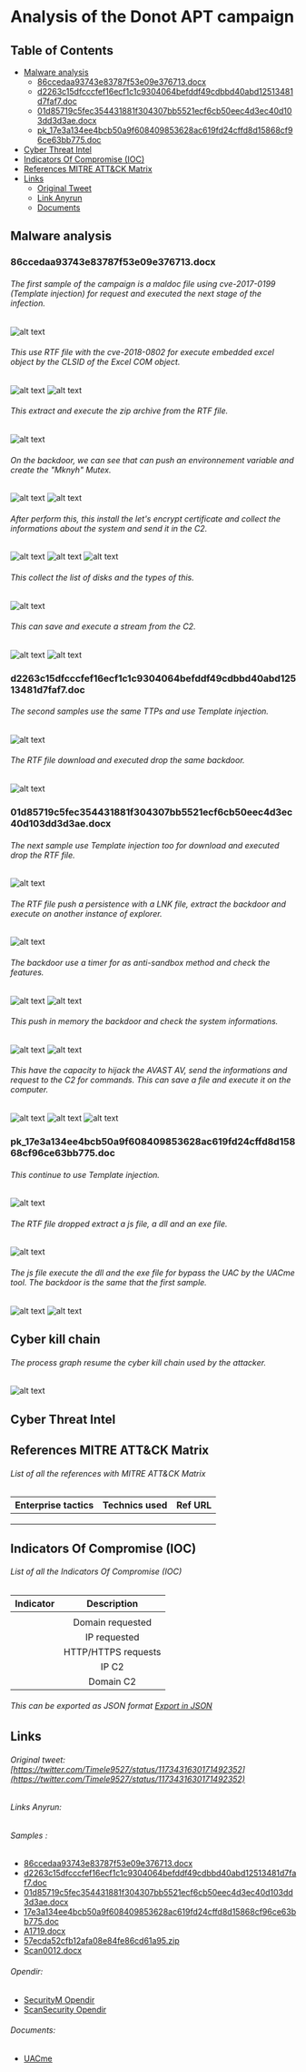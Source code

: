 # Analysis of the Donot APT campaign
## Table of Contents
* [Malware analysis](#Malware-analysis)
  + [86ccedaa93743e83787f53e09e376713.docx](#malware1)
  + [d2263c15dfcccfef16ecf1c1c9304064befddf49cdbbd40abd12513481d7faf7.doc](#malware2)
  + [01d85719c5fec354431881f304307bb5521ecf6cb50eec4d3ec40d103dd3d3ae.docx](#malware3)  
  + [pk_17e3a134ee4bcb50a9f608409853628ac619fd24cffd8d15868cf96ce63bb775.doc](#malware4) 
* [Cyber Threat Intel](#Cyber-Threat-Intel)
* [Indicators Of Compromise (IOC)](#IOC)
* [References MITRE ATT&CK Matrix](#Ref-MITRE-ATTACK)
* [Links](#Links)
  + [Original Tweet](#Original-Tweet)
  + [Link Anyrun](#Links-Anyrun)
  + [Documents](#Documents)

## Malware analysis <a name="Malware-analysis"></a>
### 86ccedaa93743e83787f53e09e376713.docx <a name="malware1"></a>
###### The first sample of the campaign is a maldoc file using cve-2017-0199 (Template injection) for request and executed the next stage of the infection.
![alt text](https://raw.githubusercontent.com/StrangerealIntel/CyberThreatIntel/master/Indian/APT/Donot/17-09-19/Images/1/InjTemp.PNG "")
###### This use RTF file with the cve-2018-0802 for execute embedded excel object by the CLSID of the Excel COM object.
![alt text](https://raw.githubusercontent.com/StrangerealIntel/CyberThreatIntel/master/Indian/APT/Donot/17-09-19/Images/1/RTFInfo.PNG "")
![alt text](https://raw.githubusercontent.com/StrangerealIntel/CyberThreatIntel/master/Indian/APT/Donot/17-09-19/Images/1/CLSID.png "")
###### This extract and execute the zip archive from the RTF file.
![alt text](https://raw.githubusercontent.com/StrangerealIntel/CyberThreatIntel/master/Indian/APT/Donot/17-09-19/Images/1/HexPK.PNG "")
###### On the backdoor, we can see that can push an environnement variable and create the "Mknyh" Mutex.
![alt text](https://raw.githubusercontent.com/StrangerealIntel/CyberThreatIntel/master/Indian/APT/Donot/17-09-19/Images/1/EFILE-EnvVar.PNG "")
![alt text](https://raw.githubusercontent.com/StrangerealIntel/CyberThreatIntel/master/Indian/APT/Donot/17-09-19/Images/1/EFILE-Mutex.PNG "")
###### After perform this, this install the let's encrypt certificate and collect the informations about the system and send it in the C2.
![alt text](https://raw.githubusercontent.com/StrangerealIntel/CyberThreatIntel/master/Indian/APT/Donot/17-09-19/Images/1/EFILE-Infos1.PNG "")
![alt text](https://raw.githubusercontent.com/StrangerealIntel/CyberThreatIntel/master/Indian/APT/Donot/17-09-19/Images/1/EFILE-Infos2.PNG "")
![alt text](https://raw.githubusercontent.com/StrangerealIntel/CyberThreatIntel/master/Indian/APT/Donot/17-09-19/Images/1/EFILE-Infos3.PNG "")
###### This collect the list of disks and the types of this.
![alt text](https://raw.githubusercontent.com/StrangerealIntel/CyberThreatIntel/master/Indian/APT/Donot/17-09-19/Images/1/EFILE-Disk1.png "")
###### This can save and execute a stream from the C2.
![alt text](https://raw.githubusercontent.com/StrangerealIntel/CyberThreatIntel/master/Indian/APT/Donot/17-09-19/Images/1/EFILE-Mod1.PNG "")
![alt text](https://raw.githubusercontent.com/StrangerealIntel/CyberThreatIntel/master/Indian/APT/Donot/17-09-19/Images/1/EFILE-Mod2.PNG "")

### d2263c15dfcccfef16ecf1c1c9304064befddf49cdbbd40abd12513481d7faf7.doc <a name="malware2"></a>
###### The second samples use the same TTPs and use Template injection.
![alt text](https://raw.githubusercontent.com/StrangerealIntel/CyberThreatIntel/master/Indian/APT/Donot/17-09-19/Images/2/Template.png "")
###### The RTF file download and executed drop the same backdoor.
![alt text](https://raw.githubusercontent.com/StrangerealIntel/CyberThreatIntel/master/Indian/APT/Donot/17-09-19/Images/2/RTFInfo.png "")
### 01d85719c5fec354431881f304307bb5521ecf6cb50eec4d3ec40d103dd3d3ae.docx <a name="malware3"></a>
###### The next sample use Template injection too for download and executed drop the RTF file.
![alt text](https://raw.githubusercontent.com/StrangerealIntel/CyberThreatIntel/master/Indian/APT/Donot/17-09-19/Images/3/Inj.PNG "")
###### The RTF file push a persistence with a LNK file, extract the backdoor and execute on another instance of explorer.
![alt text](https://raw.githubusercontent.com/StrangerealIntel/CyberThreatIntel/master/Indian/APT/Donot/17-09-19/Images/3/RTFInfo.PNG "")
###### The backdoor use a timer for as anti-sandbox method and check the features.
![alt text](https://raw.githubusercontent.com/StrangerealIntel/CyberThreatIntel/master/Indian/APT/Donot/17-09-19/Images/3/Main.png "")
![alt text](https://raw.githubusercontent.com/StrangerealIntel/CyberThreatIntel/master/Indian/APT/Donot/17-09-19/Images/3/Anti-sandbox.PNG "")
###### This push in memory the backdoor and check the system informations.
![alt text](https://raw.githubusercontent.com/StrangerealIntel/CyberThreatIntel/master/Indian/APT/Donot/17-09-19/Images/3/VirtualProtect.PNG "")
![alt text](https://raw.githubusercontent.com/StrangerealIntel/CyberThreatIntel/master/Indian/APT/Donot/17-09-19/Images/3/Infos.PNG "")
###### This have the capacity to hijack the AVAST AV, send the informations and request to the C2 for commands. This can save a file and execute it on the computer.
![alt text](https://raw.githubusercontent.com/StrangerealIntel/CyberThreatIntel/master/Indian/APT/Donot/17-09-19/Images/3/Hijack.png "")
![alt text](https://raw.githubusercontent.com/StrangerealIntel/CyberThreatIntel/master/Indian/APT/Donot/17-09-19/Images/3/connect.PNG "")
![alt text](https://raw.githubusercontent.com/StrangerealIntel/CyberThreatIntel/master/Indian/APT/Donot/17-09-19/Images/3/WriteFile.PNG "")
### pk_17e3a134ee4bcb50a9f608409853628ac619fd24cffd8d15868cf96ce63bb775.doc <a name="malware74"></a>
###### This continue to use Template injection.
![alt text](https://raw.githubusercontent.com/StrangerealIntel/CyberThreatIntel/master/Indian/APT/Donot/17-09-19/Images/4/inj.PNG "")
###### The RTF file dropped extract a js file, a dll and an exe file.
![alt text](https://raw.githubusercontent.com/StrangerealIntel/CyberThreatIntel/master/Indian/APT/Donot/17-09-19/Images/4/rtfinfos.PNG "")
###### The js file execute the dll and the exe file for bypass the UAC by the UACme tool. The backdoor is the same that the first sample.
![alt text](https://raw.githubusercontent.com/StrangerealIntel/CyberThreatIntel/master/Indian/APT/Donot/17-09-19/Images/4/js.PNG "")
![alt text](https://raw.githubusercontent.com/StrangerealIntel/CyberThreatIntel/master/Indian/APT/Donot/17-09-19/Images/4/UAC.PNG "")

## Cyber kill chain <a name="Cyber-kill-chain"></a>
###### The process graph resume the cyber kill chain used by the attacker.
![alt text]()
## Cyber Threat Intel <a name="Cyber-Threat-Intel"></a>
## References MITRE ATT&CK Matrix <a name="Ref-MITRE-ATTACK"></a>
###### List of all the references with MITRE ATT&CK Matrix

|Enterprise tactics|Technics used|Ref URL|
| :---------------: |:-------------| :------------- |
||||
||||
||||

## Indicators Of Compromise (IOC) <a name="IOC"></a>

###### List of all the Indicators Of Compromise (IOC)

| Indicator     | Description|
| ------------- |:-------------:|
|||
||Domain requested|
||IP requested|
||HTTP/HTTPS requests||
||IP C2|
||Domain C2|
###### This can be exported as JSON format [Export in JSON]()	

## Links <a name="Links"></a>
###### Original tweet: [https://twitter.com/Timele9527/status/1173431630171492352](https://twitter.com/Timele9527/status/1173431630171492352) <a name="Original-Tweet"></a>
###### Links Anyrun: <a name="Links-Anyrun"></a>
###### Samples :
* [86ccedaa93743e83787f53e09e376713.docx](https://app.any.run/tasks/0df3deaf-e8e9-4b23-8b64-fed49b85811f)
* [d2263c15dfcccfef16ecf1c1c9304064befddf49cdbbd40abd12513481d7faf7.doc](https://app.any.run/tasks/63251738-19fb-4155-ae23-0a8d4d780682)
* [01d85719c5fec354431881f304307bb5521ecf6cb50eec4d3ec40d103dd3d3ae.docx](https://app.any.run/tasks/43bb63ce-4c78-4c1c-ae1d-a85b0106d983)
* [17e3a134ee4bcb50a9f608409853628ac619fd24cffd8d15868cf96ce63bb775.doc](https://app.any.run/tasks/e194a69c-9e4e-4c7b-9e73-f6b144af95e1)
* [A1719.docx](https://app.any.run/tasks/524aff0c-2f82-4f03-8ad0-16928adcf1f2)
* [57ecda52cfb12afa08e84fe86cd61a95.zip](https://app.any.run/tasks/411a27d8-9b47-4f87-bd06-35d813ab1457)
* [Scan0012.docx](https://app.any.run/tasks/f3397ba6-f8a0-46c5-b40f-f91bdfddc5db)
###### Opendir:
* [SecurityM Opendir](https://app.any.run/tasks/793250a3-e767-47a8-9042-fce7c89a0471)
* [ScanSecurity Opendir](https://app.any.run/tasks/ae0325de-4aa2-40f0-8b17-1ca540cf2b9f)
###### Documents: <a name="Documents"></a>
* [UACme](https://github.com/hfiref0x/UACME)

